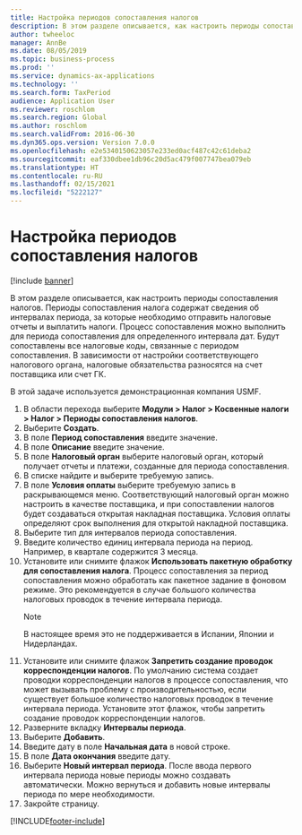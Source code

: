 ```yaml
---
title: Настройка периодов сопоставления налогов
description: В этом разделе описывается, как настроить периоды сопоставления налогов в Dynamics 365 Finance.
author: twheeloc
manager: AnnBe
ms.date: 08/05/2019
ms.topic: business-process
ms.prod: ''
ms.service: dynamics-ax-applications
ms.technology: ''
ms.search.form: TaxPeriod
audience: Application User
ms.reviewer: roschlom
ms.search.region: Global
ms.author: roschlom
ms.search.validFrom: 2016-06-30
ms.dyn365.ops.version: Version 7.0.0
ms.openlocfilehash: e2e5340150623057e233ed0acf487c42c61deba2
ms.sourcegitcommit: eaf330dbee1db96c20d5ac479f007747bea079eb
ms.translationtype: HT
ms.contentlocale: ru-RU
ms.lasthandoff: 02/15/2021
ms.locfileid: "5222127"
---
```

# <a name="set-up-sales-tax-settlement-periods"></a>Настройка периодов сопоставления налогов

[!include [banner](../../includes/banner.md)]

В этом разделе описывается, как настроить периоды сопоставления налогов. Периоды сопоставления налога содержат сведения об интервалах периода, за которые необходимо отправить налоговые отчеты и выплатить налоги. Процесс сопоставления можно выполнить для периода сопоставления для определенного интервала дат. Будут сопоставлены все налоговые коды, связанные с периодом сопоставления. В зависимости от настройки соответствующего налогового органа, налоговые обязательства разносятся на счет поставщика или счет ГК.

В этой задаче используется демонстрационная компания USMF.

1. В области перехода выберите **Модули > Налог > Косвенные налоги > Налог > Периоды сопоставления налогов**.
2. Выберите **Создать**.
3. В поле **Период сопоставления** введите значение.
4. В поле **Описание** введите значение.
5. В поле **Налоговый орган** выберите налоговый орган, который получает отчеты и платежи, созданные для периода сопоставления.
6. В списке найдите и выберите требуемую запись.
7. В поле **Условия оплаты** выберите требуемую запись в раскрывающемся меню. Соответствующий налоговый орган можно настроить в качестве поставщика, и при сопоставлении налогов будет создаваться открытая накладная поставщика. Условия оплаты определяют срок выполнения для открытой накладной поставщика.  
8. Выберите тип для интервалов периода сопоставления.
9. Введите количество единиц интервала периода на период. Например, в квартале содержится 3 месяца.
10. Установите или снимите флажок **Использовать пакетную обработку для сопоставления налога**. Процесс сопоставления за период сопоставления можно обработать как пакетное задание в фоновом режиме. Это рекомендуется в случае большого количества налоговых проводок в течение интервала периода.  
    > [!NOTE]
    > В настоящее время это не поддерживается в Испании, Японии и Нидерландах.
11. Установите или снимите флажок **Запретить создание проводок корреспонденции налогов**. По умолчанию система создает проводки корреспонденции налогов в процессе сопоставления, что может вызывать проблему с производительностью, если существует большое количество налоговых проводок в течение интервала периода. Установите этот флажок, чтобы запретить создание проводок корреспонденции налогов.
12. Разверните вкладку **Интервалы периода**.
13. Выберите **Добавить**.
14. Введите дату в поле **Начальная дата** в новой строке.
15. В поле **Дата окончания** введите дату.
16. Выберите **Новый интервал периода**. После ввода первого интервала периода новые периоды можно создавать автоматически. Можно вернуться и добавить новые интервалы периода по мере необходимости.  
17. Закройте страницу.



[!INCLUDE[footer-include](../../../includes/footer-banner.md)]